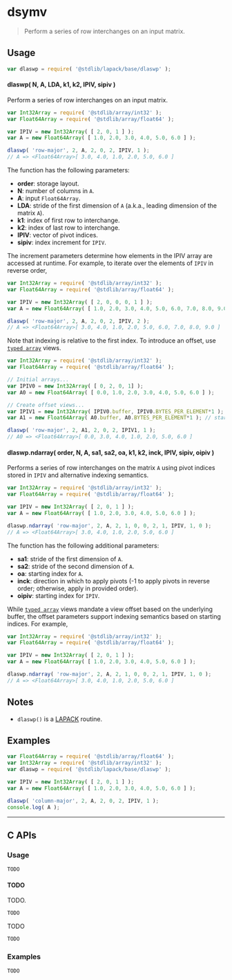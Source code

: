 <!--

@license Apache-2.0

Copyright (c) 2024 The Stdlib Authors.

Licensed under the Apache License, Version 2.0 (the "License");
you may not use this file except in compliance with the License.
You may obtain a copy of the License at

   http://www.apache.org/licenses/LICENSE-2.0

Unless required by applicable law or agreed to in writing, software
distributed under the License is distributed on an "AS IS" BASIS,
WITHOUT WARRANTIES OR CONDITIONS OF ANY KIND, either express or implied.
See the License for the specific language governing permissions and
limitations under the License.

-->

# dsymv

> Perform a series of row interchanges on an input matrix.

<section class = "usage">

## Usage

```javascript
var dlaswp = require( '@stdlib/lapack/base/dlaswp' );
```

#### dlaswp( N, A, LDA, k1, k2, IPIV, sipiv )

Perform a series of row interchanges on an input matrix.

```javascript
var Int32Array = require( '@stdlib/array/int32' );
var Float64Array = require( '@stdlib/array/float64' );

var IPIV = new Int32Array( [ 2, 0, 1 ] );
var A = new Float64Array( [ 1.0, 2.0, 3.0, 4.0, 5.0, 6.0 ] );

dlaswp( 'row-major', 2, A, 2, 0, 2, IPIV, 1 );
// A => <Float64Array>[ 3.0, 4.0, 1.0, 2.0, 5.0, 6.0 ]
```

The function has the following parameters:

-   **order**: storage layout.
-   **N**: number of columns in `A`.
-   **A**: input `Float64Array`.
-   **LDA**: stride of the first dimension of `A` (a.k.a., leading dimension of the matrix `A`).
-   **k1**: index of first row to interchange.
-   **k2**: index of last row to interchange.
-   **IPIV**: vector of pivot indices.
-   **sipiv**: index increment for `IPIV`.

The increment parameters determine how elements in the IPIV array are accessed at runtime. For example, to iterate over the elements of `IPIV` in reverse order,

```javascript
var Int32Array = require( '@stdlib/array/int32' );
var Float64Array = require( '@stdlib/array/float64' );

var IPIV = new Int32Array( [ 2, 0, 0, 0, 1 ] );
var A = new Float64Array( [ 1.0, 2.0, 3.0, 4.0, 5.0, 6.0, 7.0, 8.0, 9.0 ] );

dlaswp( 'row-major', 2, A, 2, 0, 2, IPIV, 2 );
// A => <Float64Array>[ 3.0, 4.0, 1.0, 2.0, 5.0, 6.0, 7.0, 8.0, 9.0 ]
```

Note that indexing is relative to the first index. To introduce an offset, use [`typed array`][mdn-typed-array] views.

<!-- eslint-disable stdlib/capitalized-comments -->

```javascript
var Int32Array = require( '@stdlib/array/int32' );
var Float64Array = require( '@stdlib/array/float64' );

// Initial arrays...
var IPIV0 = new Int32Array( [ 0, 2, 0, 1] );
var A0 = new Float64Array( [ 0.0, 1.0, 2.0, 3.0, 4.0, 5.0, 6.0 ] );

// Create offset views...
var IPIV1 = new Int32Array( IPIV0.buffer, IPIV0.BYTES_PER_ELEMENT*1 ); // start at 1st element
var A1 = new Float64Array( A0.buffer, A0.BYTES_PER_ELEMENT*1 ); // start at 1st element

dlaswp( 'row-major', 2, A1, 2, 0, 2, IPIV1, 1 );
// A0 => <Float64Array>[ 0.0, 3.0, 4.0, 1.0, 2.0, 5.0, 6.0 ]
```

#### dlaswp.ndarray( order, N, A, sa1, sa2, oa, k1, k2, inck, IPIV, sipiv, oipiv )

Performs a series of row interchanges on the matrix `A` using pivot indices stored in `IPIV` and alternative indexing semantics.

```javascript
var Int32Array = require( '@stdlib/array/int32' );
var Float64Array = require( '@stdlib/array/float64' );

var IPIV = new Int32Array( [ 2, 0, 1 ] );
var A = new Float64Array( [ 1.0, 2.0, 3.0, 4.0, 5.0, 6.0 ] );

dlaswp.ndarray( 'row-major', 2, A, 2, 1, 0, 0, 2, 1, IPIV, 1, 0 );
// A => <Float64Array>[ 3.0, 4.0, 1.0, 2.0, 5.0, 6.0 ]
```

The function has the following additional parameters:

-   **sa1**: stride of the first dimension of `A`.
-   **sa2**: stride of the second dimension of `A`.
-   **oa**: starting index for `A`.
-   **inck**: direction in which to apply pivots (-1 to apply pivots in reverse order; otherwise, apply in provided order).
-   **oipiv**: starting index for `IPIV`.

While [`typed array`][mdn-typed-array] views mandate a view offset based on the underlying buffer, the offset parameters support indexing semantics based on starting indices. For example,

```javascript
var Int32Array = require( '@stdlib/array/int32' );
var Float64Array = require( '@stdlib/array/float64' );

var IPIV = new Int32Array( [ 2, 0, 1 ] );
var A = new Float64Array( [ 1.0, 2.0, 3.0, 4.0, 5.0, 6.0 ] );

dlaswp.ndarray( 'row-major', 2, A, 2, 1, 0, 0, 2, 1, IPIV, 1, 0 );
// A => <Float64Array>[ 3.0, 4.0, 1.0, 2.0, 5.0, 6.0 ]
```

</section>

<!-- /.usage -->

<section class="notes">

## Notes

-   `dlaswp()` is a [LAPACK][lapack] routine.

</section>

<!-- /.notes -->

<section class="examples">

## Examples

<!-- eslint no-undef: "error" -->

```javascript
var Float64Array = require( '@stdlib/array/float64' );
var Int32Array = require( '@stdlib/array/int32' );
var dlaswp = require( '@stdlib/lapack/base/dlaswp' );

var IPIV = new Int32Array( [ 2, 0, 1 ] );
var A = new Float64Array( [ 1.0, 2.0, 3.0, 4.0, 5.0, 6.0 ] );

dlaswp( 'column-major', 2, A, 2, 0, 2, IPIV, 1 );
console.log( A );
```

</section>

<!-- /.examples -->

<!-- C interface documentation. -->

* * *

<section class="c">

## C APIs

<!-- Section to include introductory text. Make sure to keep an empty line after the intro `section` element and another before the `/section` close. -->

<section class="intro">

</section>

<!-- /.intro -->

<!-- C usage documentation. -->

<section class="usage">

### Usage

```c
TODO
```

#### TODO

TODO.

```c
TODO
```

TODO

```c
TODO
```

</section>

<!-- /.usage -->

<!-- C API usage notes. Make sure to keep an empty line after the `section` element and another before the `/section` close. -->

<section class="notes">

</section>

<!-- /.notes -->

<!-- C API usage examples. -->

<section class="examples">

### Examples

```c
TODO
```

</section>

<!-- /.examples -->

</section>

<!-- /.c -->

<!-- Section for related `stdlib` packages. Do not manually edit this section, as it is automatically populated. -->

<section class="related">

</section>

<!-- /.related -->

<!-- Section for all links. Make sure to keep an empty line after the `section` element and another before the `/section` close. -->

<section class="links">

[lapack]: https://www.netlib.org/lapack/explore-html/

[mdn-typed-array]: https://developer.mozilla.org/en-US/docs/Web/JavaScript/Reference/Global_Objects/TypedArray

</section>

<!-- /.links -->
